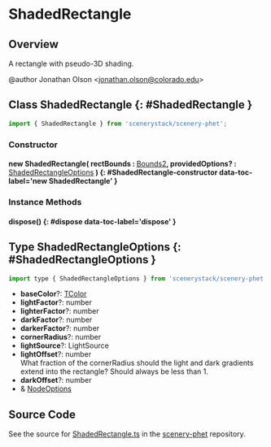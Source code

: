 # ShadedRectangle

## Overview

A rectangle with pseudo-3D shading.

@author Jonathan Olson &lt;jonathan.olson@colorado.edu&gt;

## Class ShadedRectangle {: #ShadedRectangle }


```js
import { ShadedRectangle } from 'scenerystack/scenery-phet';
```
### Constructor

#### new ShadedRectangle( rectBounds : <span style="font-weight: 400;">[Bounds2](../dot/Bounds2.md)</span>, providedOptions? : <span style="font-weight: 400;">[ShadedRectangleOptions](../scenery-phet/ShadedRectangle.md#ShadedRectangleOptions)</span> ) {: #ShadedRectangle-constructor data-toc-label='new ShadedRectangle' }

### Instance Methods

#### dispose() {: #dispose data-toc-label='dispose' }



## Type ShadedRectangleOptions {: #ShadedRectangleOptions }


```js
import type { ShadedRectangleOptions } from 'scenerystack/scenery-phet';
```


- **baseColor**?: [TColor](../scenery/TColor.md)
- **lightFactor**?: <span style="color: hsla(calc(var(--md-hue) + 180deg),80%,40%,1);">number</span>
- **lighterFactor**?: <span style="color: hsla(calc(var(--md-hue) + 180deg),80%,40%,1);">number</span>
- **darkFactor**?: <span style="color: hsla(calc(var(--md-hue) + 180deg),80%,40%,1);">number</span>
- **darkerFactor**?: <span style="color: hsla(calc(var(--md-hue) + 180deg),80%,40%,1);">number</span>
- **cornerRadius**?: <span style="color: hsla(calc(var(--md-hue) + 180deg),80%,40%,1);">number</span>
- **lightSource**?: LightSource
- **lightOffset**?: <span style="color: hsla(calc(var(--md-hue) + 180deg),80%,40%,1);">number</span>
<br>  What fraction of the cornerRadius should the light and dark gradients extend into the rectangle?
  Should always be less than 1.
- **darkOffset**?: <span style="color: hsla(calc(var(--md-hue) + 180deg),80%,40%,1);">number</span>
- &amp; [NodeOptions](../scenery/Node.md#NodeOptions)




## Source Code

See the source for [ShadedRectangle.ts](https://github.com/phetsims/scenery-phet/blob/main/js/ShadedRectangle.ts) in the [scenery-phet](https://github.com/phetsims/scenery-phet) repository.
